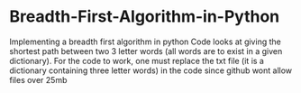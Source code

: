 # Breadth-First-Algorithm-in-Python
Implementing a breadth first algorithm in python
Code looks at giving the shortest path between two 3 letter words (all words are to exist in a given dictionary). 
For the code to work, one must replace the txt file (it is a dictionary containing three letter words) in the code since github wont allow files over 25mb
